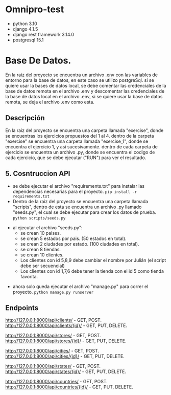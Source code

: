 # Omnipro-test

* python 3.10
* django 4.1.5
* django rest framework 3.14.0
* postgresql 15.1

# Base De Datos.

En la raiz del proyecto se encuentra un archivo .env con las variables de entorno para la base de datos, en este caso se
utilizo postgreSql.
si se quiere usar la bases de datos local, se debe comentar las credenciales de la base de datos remota en el archivo
.env y descomentar las credenciales de la base de datos local en el archivo .env,
si se quiere usar la base de datos remota, se deja el archivo .env como esta.



## Descripción

En la raiz del proyecto se encuentra una carpeta llamada "exercise", donde se encuentras los ejercicios propuestos del 1
al 4.
dentro de la carpeta "exercise" se encuentra una carpeta llamada "exercise_1", donde se encuentra el ejercicio 1, y asi
sucesivamente.
dentro de cada carpeta de ejercicio se encuentra un archivo .py, donde se encuentra el codigo de cada ejercicio, que se
debe ejecutar ("RUN") para ver el resultado.



## 5. Cosntruccion API

* se debe ejecutar el archivo "requirements.txt" para instalar las dependencias necesarias para el proyecto.
  `pip install -r requirements.txt`
* Dentro de la raiz del proyecto se encuentra una carpeta llamada "scripts", dentro de esta se encuentra un archivo .py
  llamado "seeds.py", el cual se debe ejecutar para crear los datos de prueba.
  `python scripts/seeds.py`

- al ejecutar el archivo "seeds.py":
    - se crean 10 paises.
    - se crean 5 estados por pais. (50 estados en total).
    - se crean 2 ciudades por estado. (100 ciudades en total).
    - se crean 8 tiendas.
    - se crean 10 clientes.
    - Los clientes con id 5,8,9 debe cambiar el nombre por Julián (el script debe ser secuencial)
    - Los clientes con id 1,7,6 debe tener la tienda con el id 5 como tienda favorita.

* ahora solo queda ejecutar el archivo "manage.py" para correr el proyecto.
  `python manage.py runserver`

[//]: # (subtitulo)

## Endpoints

http://127.0.0.1:8000/api/clients/ - GET, POST.
http://127.0.0.1:8000/api/clients/{id}/ - GET, PUT, DELETE.

http://127.0.0.1:8000/api/stores/ - GET, POST.
http://127.0.0.1:8000/api/stores/{id}/ - GET, PUT, DELETE.

http://127.0.0.1:8000/api/cities/ - GET, POST.
http://127.0.0.1:8000/api/cities/{id}/ - GET, PUT, DELETE.

http://127.0.0.1:8000/api/states/ - GET, POST.
http://127.0.0.1:8000/api/states/{id}/ - GET, PUT, DELETE.

http://127.0.0.1:8000/api/countries/ - GET, POST.
http://127.0.0.1:8000/api/countries/{id}/ - GET, PUT, DELETE.



